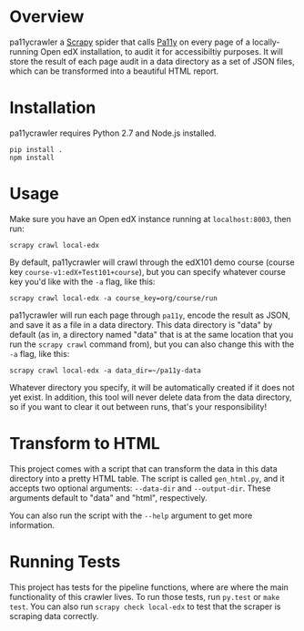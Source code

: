 Overview
========

pa11ycrawler a [Scrapy](http://doc.scrapy.org/en/latest/index.html)
spider that calls [Pa11y](http://pa11y.org/) on every page of a locally-running
Open edX installation, to audit it for accessibiltiy purposes.
It will store the result of each page audit in a data directory as a set of
JSON files, which can be transformed into a beautiful HTML report.

Installation
============

pa11ycrawler requires Python 2.7 and Node.js installed.

```
pip install .
npm install
```

Usage
=====

Make sure you have an Open edX instance running at `localhost:8003`, then run:

```
scrapy crawl local-edx
```

By default, pa11ycrawler will crawl through the edX101 demo course (course
key `course-v1:edX+Test101+course`), but you can specify whatever course key
you'd like with the `-a` flag, like this:

```
scrapy crawl local-edx -a course_key=org/course/run
```

pa11ycrawler will run each page through `pa11y`, encode the result as JSON,
and save it as a file in a data directory. This data directory is "data" by
default (as in, a directory named "data" that is at the same location that
you run the `scrapy crawl` command from), but you can also change this with
the `-a` flag, like this:

```
scrapy crawl local-edx -a data_dir=~/pa11y-data
```

Whatever directory you specify, it will be automatically created if it does
not yet exist. In addition, this tool will never delete data from the data
directory, so if you want to clear it out between runs, that's your
responsibility!

Transform to HTML
=================

This project comes with a script that can transform the data in this
data directory into a pretty HTML table. The script is called
`gen_html.py`, and it accepts two optional arguments: `--data-dir`
and `--output-dir`. These arguments default to "data" and "html",
respectively.

You can also run the script with the `--help` argument to get more information.

Running Tests
=============

This project has tests for the pipeline functions, where are where the main
functionality of this crawler lives. To run those tests, run `py.test` or
`make test`. You can also run `scrapy check local-edx` to test that the
scraper is scraping data correctly.
